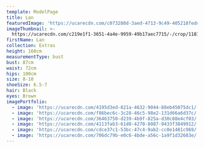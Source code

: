 ```yaml
---
template: ModelPage
title: Lan
featuredImage: 'https://ucarecdn.com/c073288d-3aed-4713-9c49-405218fedd1c/'
imageThumbnail: >-
  https://ucarecdn.com/c219e1f1-3651-4a4e-9959-49b17aec7715/-/crop/1181x1376/847,109/-/preview/
firstName: Lan
collection: Extras
height: 160cm
measurementType: bust
bust: 87cm
waist: 72cm
hips: 100cm
size: 8-10
shoeSize: 6.5-7
hair: Black
eyes: Brown
imagePortfolio:
  - image: 'https://ucarecdn.com/4195d3ed-821a-4632-9044-88eb45075dc1/'
  - image: 'https://ucarecdn.com/f86bec6c-3c28-46c5-98e2-131d66a6d37c/'
  - image: 'https://ucarecdn.com/36463750-d239-4b9f-825a-d30c88e4cf03/'
  - image: 'https://ucarecdn.com/4113fab3-61d0-4270-8087-9433f3849912/'
  - image: 'https://ucarecdn.com/cdce37c1-53bc-47c4-9ab2-cc0e1481c969/'
  - image: 'https://ucarecdn.com/706dc79b-e0c6-4bde-a56c-1a9f1d32683e/'
---
```


